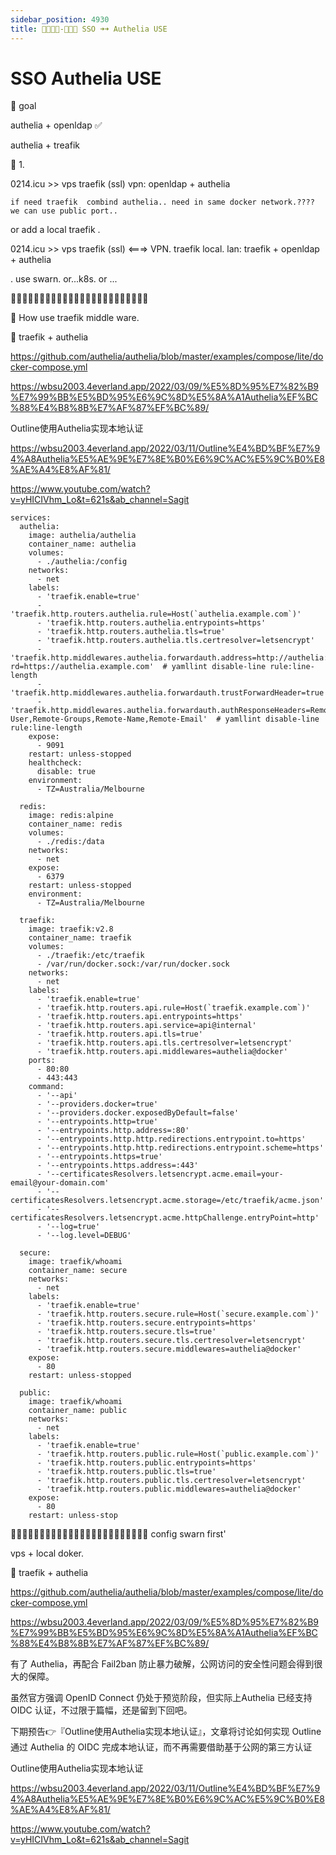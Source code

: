 ```yaml
---
sidebar_position: 4930
title: 🎪🎪🎪🎪-🔐🔐🔐 SSO ➜➜ Authelia USE
---
```


# SSO Authelia USE




🔵 goal

  authelia + openldap ✅

  authelia + treafik 





🔵 
1. 

0214.icu >>  vps traefik (ssl)
    vpn: openldap + authelia 

    if need traefik  combind authelia.. need in same docker network.????
    we can use public port..


or add a local traefik .




0214.icu >>  vps traefik (ssl)   <===>  VPN. traefik local. 
    lan:  traefik +  openldap + authelia 


. use swarn.  or...k8s.  or ...




🔵🔵🔵🔵🔵🔵🔵🔵🔵🔵🔵🔵🔵🔵🔵🔵🔵🔵🔵🔵🔵🔵🔵🔵

🔵 How
use traefik middle ware.











🔵 traefik + authelia 


https://github.com/authelia/authelia/blob/master/examples/compose/lite/docker-compose.yml




https://wbsu2003.4everland.app/2022/03/09/%E5%8D%95%E7%82%B9%E7%99%BB%E5%BD%95%E6%9C%8D%E5%8A%A1Authelia%EF%BC%88%E4%B8%8B%E7%AF%87%EF%BC%89/





Outline使用Authelia实现本地认证


https://wbsu2003.4everland.app/2022/03/11/Outline%E4%BD%BF%E7%94%A8Authelia%E5%AE%9E%E7%8E%B0%E6%9C%AC%E5%9C%B0%E8%AE%A4%E8%AF%81/









https://www.youtube.com/watch?v=yHICIVhm_Lo&t=621s&ab_channel=Sagit





















    services:
      authelia:
        image: authelia/authelia
        container_name: authelia
        volumes:
          - ./authelia:/config
        networks:
          - net
        labels:
          - 'traefik.enable=true'
          - 'traefik.http.routers.authelia.rule=Host(`authelia.example.com`)'
          - 'traefik.http.routers.authelia.entrypoints=https'
          - 'traefik.http.routers.authelia.tls=true'
          - 'traefik.http.routers.authelia.tls.certresolver=letsencrypt'
          - 'traefik.http.middlewares.authelia.forwardauth.address=http://authelia:9091/api/verify?rd=https://authelia.example.com'  # yamllint disable-line rule:line-length
          - 'traefik.http.middlewares.authelia.forwardauth.trustForwardHeader=true'
          - 'traefik.http.middlewares.authelia.forwardauth.authResponseHeaders=Remote-User,Remote-Groups,Remote-Name,Remote-Email'  # yamllint disable-line rule:line-length
        expose:
          - 9091
        restart: unless-stopped
        healthcheck:
          disable: true
        environment:
          - TZ=Australia/Melbourne

      redis:
        image: redis:alpine
        container_name: redis
        volumes:
          - ./redis:/data
        networks:
          - net
        expose:
          - 6379
        restart: unless-stopped
        environment:
          - TZ=Australia/Melbourne

      traefik:
        image: traefik:v2.8
        container_name: traefik
        volumes:
          - ./traefik:/etc/traefik
          - /var/run/docker.sock:/var/run/docker.sock
        networks:
          - net
        labels:
          - 'traefik.enable=true'
          - 'traefik.http.routers.api.rule=Host(`traefik.example.com`)'
          - 'traefik.http.routers.api.entrypoints=https'
          - 'traefik.http.routers.api.service=api@internal'
          - 'traefik.http.routers.api.tls=true'
          - 'traefik.http.routers.api.tls.certresolver=letsencrypt'
          - 'traefik.http.routers.api.middlewares=authelia@docker'
        ports:
          - 80:80
          - 443:443
        command:
          - '--api'
          - '--providers.docker=true'
          - '--providers.docker.exposedByDefault=false'
          - '--entrypoints.http=true'
          - '--entrypoints.http.address=:80'
          - '--entrypoints.http.http.redirections.entrypoint.to=https'
          - '--entrypoints.http.http.redirections.entrypoint.scheme=https'
          - '--entrypoints.https=true'
          - '--entrypoints.https.address=:443'
          - '--certificatesResolvers.letsencrypt.acme.email=your-email@your-domain.com'
          - '--certificatesResolvers.letsencrypt.acme.storage=/etc/traefik/acme.json'
          - '--certificatesResolvers.letsencrypt.acme.httpChallenge.entryPoint=http'
          - '--log=true'
          - '--log.level=DEBUG'

      secure:
        image: traefik/whoami
        container_name: secure
        networks:
          - net
        labels:
          - 'traefik.enable=true'
          - 'traefik.http.routers.secure.rule=Host(`secure.example.com`)'
          - 'traefik.http.routers.secure.entrypoints=https'
          - 'traefik.http.routers.secure.tls=true'
          - 'traefik.http.routers.secure.tls.certresolver=letsencrypt'
          - 'traefik.http.routers.secure.middlewares=authelia@docker'
        expose:
          - 80
        restart: unless-stopped

      public:
        image: traefik/whoami
        container_name: public
        networks:
          - net
        labels:
          - 'traefik.enable=true'
          - 'traefik.http.routers.public.rule=Host(`public.example.com`)'
          - 'traefik.http.routers.public.entrypoints=https'
          - 'traefik.http.routers.public.tls=true'
          - 'traefik.http.routers.public.tls.certresolver=letsencrypt'
          - 'traefik.http.routers.public.middlewares=authelia@docker'
        expose:
          - 80
        restart: unless-stop




🔵🔵🔵🔵🔵🔵🔵🔵🔵🔵🔵🔵🔵🔵🔵🔵🔵🔵🔵🔵🔵🔵🔵🔵 config swarn first'

vps +  local doker. 




🔵 traefik + authelia 


https://github.com/authelia/authelia/blob/master/examples/compose/lite/docker-compose.yml




https://wbsu2003.4everland.app/2022/03/09/%E5%8D%95%E7%82%B9%E7%99%BB%E5%BD%95%E6%9C%8D%E5%8A%A1Authelia%EF%BC%88%E4%B8%8B%E7%AF%87%EF%BC%89/



有了 Authelia，再配合 Fail2ban 防止暴力破解，公网访问的安全性问题会得到很大的保障。

虽然官方强调 OpenID Connect 仍处于预览阶段，但实际上Authelia 已经支持 OIDC 认证，不过限于篇幅，还是留到下回吧。

下期预告👉『Outline使用Authelia实现本地认证』，文章将讨论如何实现 Outline 通过 Authelia 的 OIDC 完成本地认证，而不再需要借助基于公网的第三方认证



Outline使用Authelia实现本地认证


https://wbsu2003.4everland.app/2022/03/11/Outline%E4%BD%BF%E7%94%A8Authelia%E5%AE%9E%E7%8E%B0%E6%9C%AC%E5%9C%B0%E8%AE%A4%E8%AF%81/









https://www.youtube.com/watch?v=yHICIVhm_Lo&t=621s&ab_channel=Sagit